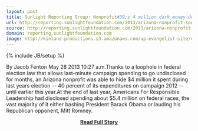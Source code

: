 ```yaml
---
layout: post
title: Sunlight Reporting Group: Nonprofit#39;s 4 million dark money dump unreported for three months
url: http://reporting.sunlightfoundation.com/2013/arizona-nonprofit-spent-nearly-10-million-2012/
source: http://reporting.sunlightfoundation.com/2013/arizona-nonprofit-spent-nearly-10-million-2012/
domain: reporting.sunlightfoundation.com
image: http://kinlane-productions.s3.amazonaws.com/ap-evangelist-site/curated/screenshots/9204_reporting_sunlightfoundation_com.png
---
```

{% include JB/setup %}<p>By Jacob Fenton May 28 2013 10:27 a.m.Thanks to a loophole in federal election law that allows last-minute campaign spending to go undisclosed for months, an Arizona nonprofit was able to hide $4 million it spent during last years election -- 40 percent of its expenditures on campaign 2012 -- until earlier this year.At the end of last year, Americans For Responsible Leadership had disclosed spending about $5.4 million on federal races, the vast majority of it either bashing President Barack Obama or lauding his Republican opponent, Mitt Romney.</p>
<center><p><a href="http://reporting.sunlightfoundation.com/2013/arizona-nonprofit-spent-nearly-10-million-2012/" style='padding:25px; font-sze:18px; font-weight: bold;'>Read Full Story</a></p></center>
